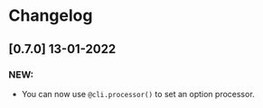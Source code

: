 # Changelog

## [0.7.0] 13-01-2022


### NEW:

- You can now use `@cli.processor()` to set an option processor.
